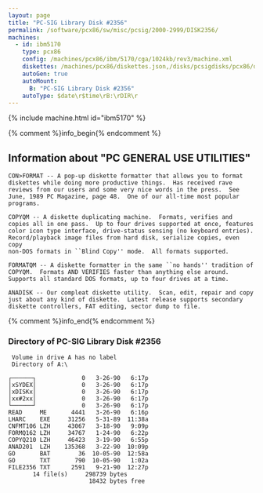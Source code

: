 ```yaml
---
layout: page
title: "PC-SIG Library Disk #2356"
permalink: /software/pcx86/sw/misc/pcsig/2000-2999/DISK2356/
machines:
  - id: ibm5170
    type: pcx86
    config: /machines/pcx86/ibm/5170/cga/1024kb/rev3/machine.xml
    diskettes: /machines/pcx86/diskettes.json,/disks/pcsigdisks/pcx86/diskettes.json
    autoGen: true
    autoMount:
      B: "PC-SIG Library Disk #2356"
    autoType: $date\r$time\rB:\rDIR\r
---
```


{% include machine.html id="ibm5170" %}

{% comment %}info_begin{% endcomment %}

## Information about "PC GENERAL USE UTILITIES"

    CON>FORMAT -- A pop-up diskette formatter that allows you to format
    diskettes while doing more productive things.  Has received rave
    reviews from our users and some very nice words in the press.  See
    June, 1989 PC Magazine, page 48.  One of our all-time most popular
    programs.
    
    COPYQM -- A diskette duplicating machine.  Formats, verifies and
    copies all in one pass.  Up to four drives supported at once, features
    color icon type interface, drive-status sensing (no keyboard entries).
    Record/playback image files from hard disk, serialize copies, even copy
    non-DOS formats in ``Blind Copy'' mode.  All formats supported.
    
    FORMATQM -- A diskette formatter in the same ``no hands'' tradition of
    COPYQM.  Formats AND VERIFIES faster than anything else around.
    Supports all standard DOS formats, up to four drives at a time.
    
    ANADISK -- Our compleat diskette utility.  Scan, edit, repair and copy
    just about any kind of diskette.  Latest release supports secondary
    diskette controllers, FAT editing, sector dump to file.
{% comment %}info_end{% endcomment %}


### Directory of PC-SIG Library Disk #2356

     Volume in drive A has no label
     Directory of A:\

    ┌──────┐             0   3-26-90   6:17p
    │xSYDEX│             0   3-26-90   6:17p
    │xDISKx│             0   3-26-90   6:17p
    │xx#2xx│             0   3-26-90   6:17p
    └──────┘             0   3-26-90   6:17p
    READ     ME       4441   3-26-90   6:16p
    LHARC    EXE     31256   5-31-89  11:38a
    CNFMT106 LZH     43067   3-18-90   9:09p
    FORMQ162 LZH     34767   1-24-90   6:22p
    COPYQ210 LZH     46423   3-19-90   6:55p
    ANAD201  LZH    135368   3-22-90  10:09p
    GO       BAT        36  10-05-90  12:58a
    GO       TXT       790  10-05-90   1:02a
    FILE2356 TXT      2591   9-21-90  12:27p
           14 file(s)     298739 bytes
                           18432 bytes free
